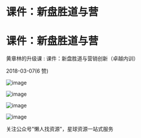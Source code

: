 # 课件：新盘胜道与营

# 课件：新盘胜道与营

黄章林的升级课 : 课件：新盘胜道与营销创新（卓越内训）

2018-03-07(6 赞)

![image](img/Image_289.png)

![image](img/Image_290.png)

![image](img/Image_291.png)

![image](img/Image_292.png)

关注公众号"懒人找资源"，星球资源一站式服务